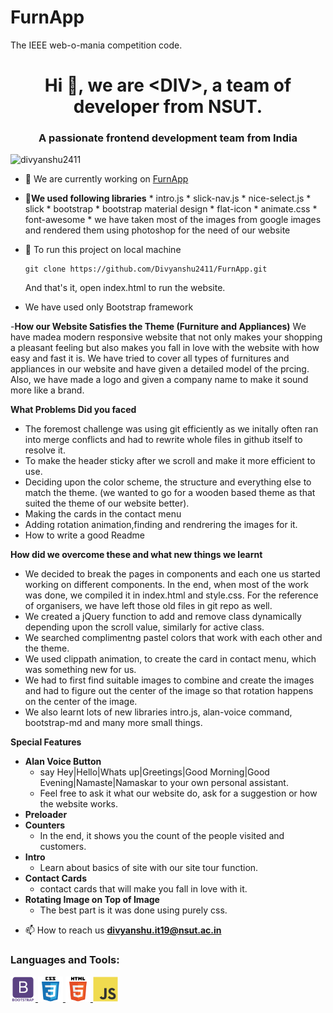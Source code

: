 # FurnApp
The IEEE web-o-mania competition code.
<h1 align="center">Hi 👋, we are &ltDIV&gt, a team of developer from NSUT.</h1>
<h3 align="center">A passionate frontend development team from India</h3>

<p align="left"> <img src="https://komarev.com/ghpvc/?username=divyanshu2411&label=Profile%20views&color=0e75b6&style=flat" alt="divyanshu2411" /> </p>

- 🔭 We are currently working on [FurnApp](https://github.com/Divyanshu2411/FurnApp)

- 🌱**We used following libraries**
      * intro.js 
      * slick-nav.js 
      * nice-select.js 
      * slick
      * bootstrap
      * bootstrap material design
      * flat-icon
      * animate.css
      * font-awesome
      * we have taken most of the images from google images and rendered them using photoshop for the need of our website
 
 - 🌱 To run this project on local machine
      ```
      git clone https://github.com/Divyanshu2411/FurnApp.git
      ```
      And that's it, open index.html to run the website.
 * We have used only Bootstrap framework

-**How our Website Satisfies the Theme (Furniture and Appliances)**
  We have madea modern responsive website that not only makes your shopping a pleasant feeling but also makes you fall in love with the website with how easy and fast it is.
We have tried to cover all types of furnitures and appliances in our website and have given a detailed model of the prcing. Also, we have made a logo and given a company name to make it sound more like a brand.


**What Problems Did you faced**
* The foremost challenge was using git efficiently as we initally often ran into merge conflicts and had to rewrite whole files in github itself to resolve it.
* To make the header sticky after we scroll and make it more efficient to use. 
* Deciding upon the color scheme, the structure and everything else to match the theme. (we wanted to go for a wooden based theme as that suited the theme of our website better).
* Making the cards in the contact menu
* Adding rotation animation,finding and rendrering the images for it.
* How to write a good Readme

**How did we overcome these and what new things we learnt**
* We decided to break the pages in components and each one us started working on different components. In the end, when most of the work was done, we compiled it in index.html and style.css. For the reference of organisers, we have left those old files in git repo as well.
* We created a jQuery function to add and remove class dynamically depending upon the scroll value, similarly for active class.
* We searched complimentng pastel colors that work with each other and the theme.
* We used clippath animation, to create the card in contact menu, which was something new for us.
* We had to first find suitable images to combine and create the images and had to figure out the center of the image so that rotation happens on the center of the image.
* We also learnt lots of new libraries intro.js, alan-voice command, bootstrap-md and many more small things.

**Special Features**
  * **Alan Voice Button**
    * say Hey|Hello|Whats up|Greetings|Good Morning|Good Evening|Namaste|Namaskar to your own personal assistant.
    * Feel free to ask it what our website do, ask for a suggestion or how the website works.
  * **Preloader**
  * **Counters**
    * In the end, it shows you the count of the people visited and customers.
  * **Intro**
    * Learn about basics of site with our site tour function.
  * **Contact Cards**
    * contact cards that will make you fall in love with it.
  * **Rotating Image on Top of Image**
    * The best part is it was done using purely css. 

- 📫 How to reach us **divyanshu.it19@nsut.ac.in**


<h3 align="left">Languages and Tools:</h3>
<p align="left"> <a href="https://getbootstrap.com" target="_blank"> <img src="https://raw.githubusercontent.com/devicons/devicon/master/icons/bootstrap/bootstrap-plain-wordmark.svg" alt="bootstrap" width="40" height="40"/> </a> <a href="https://www.w3schools.com/css/" target="_blank"> <img src="https://raw.githubusercontent.com/devicons/devicon/master/icons/css3/css3-original-wordmark.svg" alt="css3" width="40" height="40"/> </a> <a href="https://www.w3.org/html/" target="_blank"> <img src="https://raw.githubusercontent.com/devicons/devicon/master/icons/html5/html5-original-wordmark.svg" alt="html5" width="40" height="40"/> </a> <a href="https://developer.mozilla.org/en-US/docs/Web/JavaScript" target="_blank"> <img src="https://raw.githubusercontent.com/devicons/devicon/master/icons/javascript/javascript-original.svg" alt="javascript" width="40" height="40"/> </a> </p>


